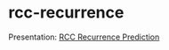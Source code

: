 # rcc-recurrence

Presentation: [RCC Recurrence Prediction](https://docs.google.com/presentation/d/1KTFUaO4pskF9PxfTlB8tn8RJxywKp7P9/edit?usp=sharing&ouid=115563981610636075357&rtpof=true&sd=true)
